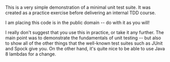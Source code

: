 This is a very simple demonstration of a minimal unit test suite.
It was created as a practice exercise before delivering an internal
TDD course.

I am placing this code is in the public domain -- do with it as you will!

I really don't suggest that you use this in practice, or take it any
further. The main point was to demonstrate the fundamentals of unit
testing -- but also to show all of the other things that the well-known
test suites such as JUnit and Spock give you. On the other hand, it's
quite nice to be able to use Java 8 lambdas for a change.
